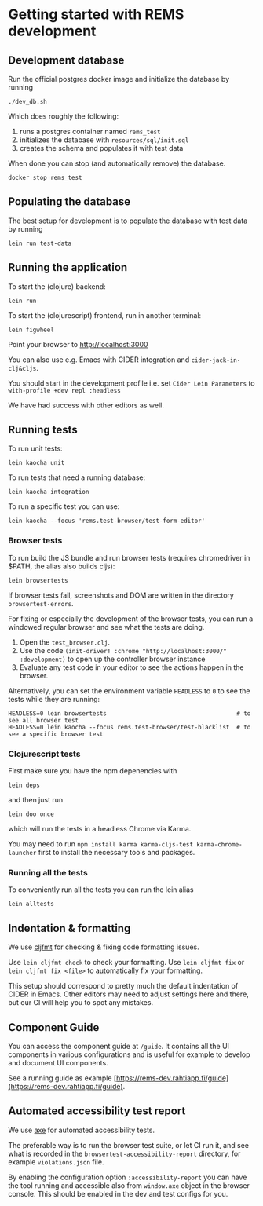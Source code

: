 # Getting started with REMS development

## Development database

Run the official postgres docker image and initialize the database by running

```
./dev_db.sh
```

Which does roughly the following:

1. runs a postgres container named `rems_test`
2. initializes the database with `resources/sql/init.sql`
3. creates the schema and populates it with test data

When done you can stop (and automatically remove) the database.

```
docker stop rems_test
```

## Populating the database

The best setup for development is to populate the database with test data by running

```
lein run test-data
```

## Running the application

To start the (clojure) backend:

```
lein run
```

To start the (clojurescript) frontend, run in another terminal:

```
lein figwheel
```

Point your browser to <http://localhost:3000>

You can also use e.g. Emacs with CIDER integration and `cider-jack-in-clj&cljs`. 

You should start in the development profile i.e. set `Cider Lein Parameters` to `with-profile +dev repl :headless`

We have had success with other editors as well.

## Running tests

To run unit tests:

```
lein kaocha unit
```

To run tests that need a running database:

```
lein kaocha integration
```

To run a specific test you can use:

```
lein kaocha --focus 'rems.test-browser/test-form-editor'
```

### Browser tests

To run build the JS bundle and run browser tests (requires chromedriver in $PATH, the alias also builds cljs):

```
lein browsertests
```

If browser tests fail, screenshots and DOM are written in the directory `browsertest-errors`.

For fixing or especially the development of the browser tests, you can run a windowed regular browser and see what the tests are doing.

1. Open the `test_browser.clj`.
2. Use the code `(init-driver! :chrome "http://localhost:3000/" :development)` to open up the controller browser instance
3. Evaluate any test code in your editor to see the actions happen in the browser.

Alternatively, you can set the environment variable `HEADLESS` to `0` to see the tests while they are running:

```
HEADLESS=0 lein browsertests                                     # to see all browser test
HEADLESS=0 lein kaocha --focus rems.test-browser/test-blacklist  # to see a specific browser test
```

### Clojurescript tests

First make sure you have the npm depenencies with

```
lein deps
```

and then just run

```
lein doo once
```

which will run the tests in a headless Chrome via Karma.

You may need to run `npm install karma karma-cljs-test karma-chrome-launcher` first to install the necessary tools and packages.

### Running all the tests

To conveniently run all the tests you can run the lein alias

```
lein alltests
```

## Indentation & formatting

We use [cljfmt](https://github.com/weavejester/cljfmt) for checking & fixing code formatting issues.

Use `lein cljfmt check` to check your formatting. Use `lein cljfmt
fix` or `lein cljfmt fix <file>` to automatically fix your formatting.

This setup should correspond to pretty much the default indentation of CIDER in Emacs. Other editors may need to adjust settings here and there, but our CI will help you to spot any mistakes.

## Component Guide

You can access the component guide at `/guide`. It contains all the UI
components in various configurations and is useful for example to develop and document UI components.

See a running guide as example [https://rems-dev.rahtiapp.fi/guide](https://rems-dev.rahtiapp.fi/guide).

## Automated accessibility test report

We use [axe](https://www.deque.com/axe/) for automated accessibility tests.

The preferable way is to run the browser test suite, or let CI run it, and see what is recorded in the `browsertest-accessibility-report` directory, for example `violations.json` file.

By enabling the configuration option `:accessibility-report` you can have the tool running and accessible also from `window.axe` object in the browser console. This should be enabled in the dev and test configs for you.
